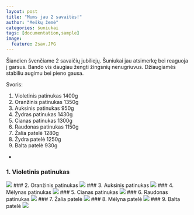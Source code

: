 ```yaml
---
layout: post
title: "Mums jau 2 savaitės!"
author: "Meškų žemė"
categories: šuniukai
tags: [documentation,sample]
image:
  feature: 2sav.JPG
---
```


Šiandien švenčiame 2 savaičių jubiliejų. Šuniukai jau atsimerkę bei reaguoja į garsus. Bando vis daugiau žengti žingsnių nenugriuvus. Džiaugiamės stabiliu augimu bei pieno gausa.

Svoris:
1. Violetinis patinukas 1400g
1. Oranžinis patinukas 1350g
1. Auksinis patinukas 950g
1. Žydras patinukas 1430g
1. Cianas patinukas 1300g
1. Raudonas patinukas 1150g
1. Žalia patelė 1280g
1. Žydra patelė 1250g
1. Balta patelė 930g

-


### 1. Violetinis patinukas
<img src="{{ site.github.url }}/assets/img/violetboy2w.jpg">
### 2. Oranžinis patinukas
<img src="{{ site.github.url }}/assets/img/orangeboy2w.jpg">
### 3. Auksinis patinukas
<img src="{{ site.github.url }}/assets/img/goldenboy2w.jpg">
### 4. Mėlynas patinukas
<img src="{{ site.github.url }}/assets/img/blueboy2w.jpg">
### 5. Cianas patinukas
<img src="{{ site.github.url }}/assets/img/cyanboy2w.jpg">
### 6. Raudonas patinukas
<img src="{{ site.github.url }}/assets/img/redboy2w.jpg">
### 7. Žalia patelė
<img src="{{ site.github.url }}/assets/img/greengirl2w.jpg">
### 8. Mėlyna patelė
<img src="{{ site.github.url }}/assets/img/bluegirl2w.jpg">
### 9. Balta patelė
<img src="{{ site.github.url }}/assets/img/whitegirl2w.jpg">
